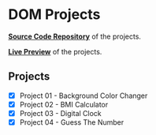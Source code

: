 # DOM Projects

[**Source Code Repository**](https://github.com/Ashmin-Bhujel/dom-projects-rvjs2025) of the projects.

[**Live Preview**](https://ashmin-bhujel.github.io/dom-projects-rvjs2025/) of the projects.

## Projects

- [x] Project 01 - Background Color Changer
- [x] Project 02 - BMI Calculator
- [x] Project 03 - Digital Clock
- [x] Project 04 - Guess The Number
